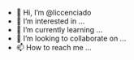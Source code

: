 - 👋 Hi, I’m @liccenciado
- 👀 I’m interested in ...
- 🌱 I’m currently learning ...
- 💞️ I’m looking to collaborate on ...
- 📫 How to reach me ...

<!---
liccenciado/liccenciado is a ✨ special ✨ repository because its `README.md` (this file) appears on your GitHub profile.
You can click the Preview link to take a look at your changes.
--->
